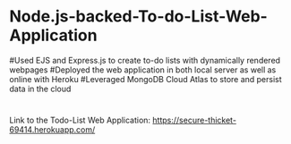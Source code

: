 # Node.js-backed-To-do-List-Web-Application

#Used EJS and Express.js to create to-do lists with dynamically rendered webpages
#Deployed the web application in both local server as well as online with Heroku
#Leveraged MongoDB Cloud Atlas to store and persist data in the cloud
#

Link to the Todo-List Web Application: https://secure-thicket-69414.herokuapp.com/
